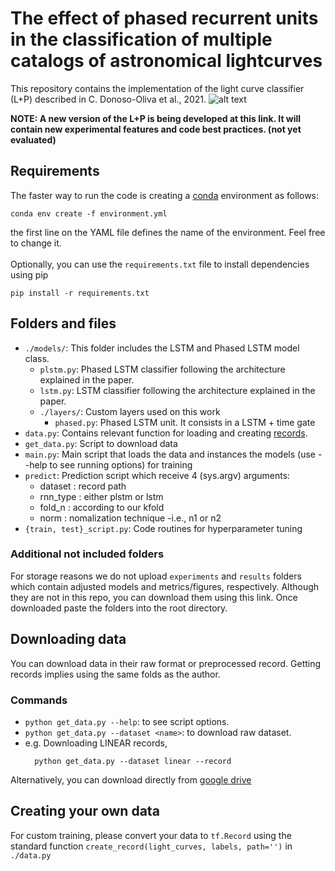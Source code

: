 # The effect of phased recurrent units in the classification of multiple catalogs of astronomical lightcurves

This repository contains the implementation of the light curve classifier (L+P) described in C. Donoso-Oliva et al., 2021.
![alt text](https://github.com/cridonoso/plstm_tf2/blob/master/scores.png?raw=true)

**NOTE: A new version of the L+P is being developed at this link. It will contain new experimental features and code best practices. (not yet evaluated)**

## Requirements
The faster way to run the code is creating a [conda](https://docs.conda.io/en/latest/miniconda.html) environment as follows:
```
conda env create -f environment.yml
```
the first line on the YAML file defines the name of the environment. Feel free to change it.
<br><br>
Optionally, you can use the `requirements.txt` file to install dependencies using pip
```
pip install -r requirements.txt
```

## Folders and files
- `./models/`: This folder includes the LSTM and Phased LSTM model class.
  - `plstm.py`: Phased LSTM classifier following the architecture explained in the paper.
  - `lstm.py`: LSTM classifier following the architecture explained in the paper.
  - `./layers/`: Custom layers used on this work
    - `phased.py`: Phased LSTM unit. It consists in a LSTM + time gate
- `data.py`: Contains relevant function for loading and creating [records](https://www.tensorflow.org/tutorials/load_data/tfrecord).
- `get_data.py`: Script to download data
- `main.py`: Main script that loads the data and instances the models (use --help to see running options) for training
- `predict`: Prediction script which receive 4 (sys.argv) arguments: 
  - dataset  : record path
  - rnn_type : either plstm or lstm 
  - fold_n   : according to our kfold
  - norm     : nomalization technique -i.e., n1 or n2
- `{train, test}_script.py`: Code routines for hyperparameter tuning
### Additional not included folders
For storage reasons we do not upload `experiments` and `results` folders which contain adjusted models and metrics/figures, respectively. Although they are not in this repo, you can download them using this link. Once downloaded paste the folders into the root directory.

## Downloading data
You can download data in their raw format or preprocessed record. Getting records implies using the same folds as the author.
<br>
### Commands
- `python get_data.py --help`: to see script options.
- `python get_data.py --dataset <name>`: to download raw dataset.
- e.g. Downloading LINEAR records, 
  ```
    python get_data.py --dataset linear --record 
  ```
 Alternatively, you can download directly from [google drive](https://drive.google.com/drive/folders/1m2fXqn25LYSyG5jEbpM3Yfdbpx9EQCDo?usp=sharing)

## Creating your own data
For custom training, please convert your data to `tf.Record` using the standard function `create_record(light_curves, labels, path='')` in `./data.py`
